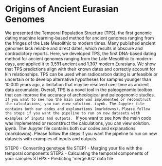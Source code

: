 # Origins of Ancient Eurasian Genomes
We presented the Temporal Population Structure (TPS), the first genomic dating machine learning-based method for ancient genomes ranging from the fringes of the Late Mesolithic to modern times. Many published ancient genomes lack reliable and direct dates, which results in obscure and contradictory reports. Here, we developed TPS, the first DNA-based dating method for ancient genomes ranging from the Late Mesolithic to modern-days, and applied it to 3,591 ancient and 1,307 modern Eurasians. We show that TPS predictions align with their known dates and correctly account for kin relationships. TPS can be used when radiocarbon dating is unfeasible or uncertain or to develop alternative hypotheses for samples younger than 10,000 years ago, a limitation that may be resolved over time as ancient data accumulate. Overall, TPS is a novel tool in the paleogenomic toolbox that can improve the accuracy of archeological and paleogenomic studies.  
`If you want to see how the main code was implemented or reconstruct the calculations, you can view solution. ipynb. The Jupyter file contains both our codes and explanations (markdowns).`
`Please follow the steps if you want the pipeline to run on new datasets with examples of inputs and outputs. `
 If you want to see how the main code was implemented or reconstruct the calculations, you can view solution. ipynb. The Jupyter file contains both our codes and explanations (markdowns).
Please follow the steps if you want the pipeline to run on new datasets with examples of inputs and outputs. 

 STEP0 - Converting genotype file
STEP1 - Merging your file with the temporal components
STEP2 - Calculating the temporal components of your samples
STEP3 - Predicting 'merge.8.Q' data file
